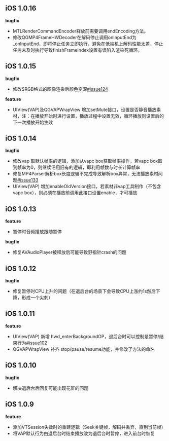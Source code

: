 ## iOS 1.0.16

**bugfix**

- MTLRenderCommandEncoder释放前需要调用endEncoding方法。
- 修改QGMP4FrameHWDecoder在解码停止调用onInputEnd为_onInputEnd，即将停止任务立即执行，避免在低端机上解码性能太差，停止任务未及时执行导致finishFrameIndex设置有误陷入渲染死循环。

## iOS 1.0.15

**bugfix**

- 修改SRGB格式的图像渲染后颜色变深[#issue124](https://github.com/Tencent/vap/issues/124)

**feature**

- UIView(VAP)及QGVAPWrapView 增加setMute接口，设置是否静音播放素材，注：在播放开始时进行设置，播放过程中设置无效，循环播放则设置后的下一次播放开始生效

## iOS 1.0.14

**bugfix**

- 修改vap 取默认帧率的逻辑，添加从vapc box获取帧率操作，若vapc box取到帧率为0，则继续沿用旧有的逻辑，即利用帧数与时长计算帧率
- 修复MP4Parser解析box长度逻辑不完成导致解析box异常，无法播放素材问题[#issue133](https://github.com/Tencent/vap/issues/133)
- UIView(VAP) 增加enableOldVersion接口，若素材非vap工具制作（不包含vapc box），则必须在播放前调用此接口设置enable，才可播放


## iOS 1.0.13

**feature**

- 暂停时音频播放跟随暂停

**bugfix**

- 修复AVAudioPlayer被释放后可能导致野指针crash的问题




## iOS 1.0.12

**bugfix**

- 修复暂停时CPU上升的问题（在退后台的场景下会导致CPU上涨约1s然后下降，形成一个尖刺）



## iOS 1.0.11

**feature**

- UIView(VAP) 新增 hwd_enterBackgroundOP，退后台时可以控制是暂停/结束行为[#issue102](https://github.com/Tencent/vap/issues/102)
- QGVAPWrapView 补齐 stop/pause/resume功能，并修改了方法的命名



## iOS 1.0.10

**bugfix**

- 解决退后台后回复可能出现花屏的问题



## iOS 1.0.9

**feature**

- 添加VTSession失效时的重建逻辑（Seek关键帧，解码并丢弃，直到当前帧）
- 将VAP默认行为由退后台时结束播放改为退后台时暂停，进入前台时恢复
